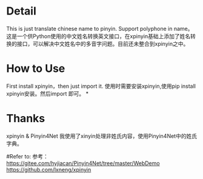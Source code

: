 # Detail
This is just translate chinese name to pinyin. Support  polyphone in name。
这是一个供Python使用的中文姓名转换英文接口，在xpinyin基础上添加了姓名转换的接口，可以解决中文姓名中的多音字问题。目前还未整合到xpinyin之中。

# How to Use
First install xpinyin，then just import it.
使用时需要安装xpinyin,使用pip install xpinyin安装。然后import 即可。
* 

# Thanks
xpinyin & Pinyin4Net
我使用了xinyin处理非姓氏内容，使用Pinyin4Net中的姓氏字典。

#Refer to:
参考：
https://gitee.com/hyjiacan/Pinyin4Net/tree/master/WebDemo
https://github.com/lxneng/xpinyin
